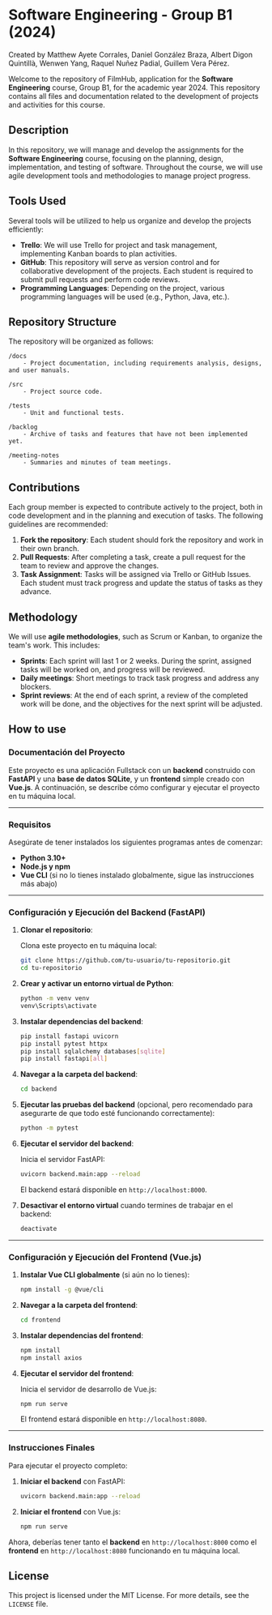 
# Software Engineering - Group B1 (2024)
Created by Matthew Ayete Corrales, Daniel González Braza, Albert Digon Quintillà, Wenwen Yang, Raquel Nuñez Padial, Guillem Vera Pérez.

Welcome to the repository of FilmHub, application for the **Software Engineering** course, Group B1, for the academic year 2024. This repository contains all files and documentation related to the development of projects and activities for this course.

## Description

In this repository, we will manage and develop the assignments for the **Software Engineering** course, focusing on the planning, design, implementation, and testing of software. Throughout the course, we will use agile development tools and methodologies to manage project progress.

## Tools Used

Several tools will be utilized to help us organize and develop the projects efficiently:

- **Trello**: We will use Trello for project and task management, implementing Kanban boards to plan activities.
- **GitHub**: This repository will serve as version control and for collaborative development of the projects. Each student is required to submit pull requests and perform code reviews.
- **Programming Languages**: Depending on the project, various programming languages will be used (e.g., Python, Java, etc.).

## Repository Structure

The repository will be organized as follows:

```
/docs
    - Project documentation, including requirements analysis, designs, and user manuals.
    
/src
    - Project source code.
    
/tests
    - Unit and functional tests.
    
/backlog
    - Archive of tasks and features that have not been implemented yet.
    
/meeting-notes
    - Summaries and minutes of team meetings.
```

## Contributions

Each group member is expected to contribute actively to the project, both in code development and in the planning and execution of tasks. The following guidelines are recommended:

1. **Fork the repository**: Each student should fork the repository and work in their own branch.
2. **Pull Requests**: After completing a task, create a pull request for the team to review and approve the changes.
3. **Task Assignment**: Tasks will be assigned via Trello or GitHub Issues. Each student must track progress and update the status of tasks as they advance.

## Methodology

We will use **agile methodologies**, such as Scrum or Kanban, to organize the team's work. This includes:

- **Sprints**: Each sprint will last 1 or 2 weeks. During the sprint, assigned tasks will be worked on, and progress will be reviewed.
- **Daily meetings**: Short meetings to track task progress and address any blockers.
- **Sprint reviews**: At the end of each sprint, a review of the completed work will be done, and the objectives for the next sprint will be adjusted.


## How to use

### Documentación del Proyecto

Este proyecto es una aplicación Fullstack con un **backend** construido con **FastAPI** y una **base de datos SQLite**, y un **frontend** simple creado con **Vue.js**. A continuación, se describe cómo configurar y ejecutar el proyecto en tu máquina local.

---

### **Requisitos**

Asegúrate de tener instalados los siguientes programas antes de comenzar:
- **Python 3.10+**
- **Node.js y npm**
- **Vue CLI** (si no lo tienes instalado globalmente, sigue las instrucciones más abajo)

---

### **Configuración y Ejecución del Backend (FastAPI)**

1. **Clonar el repositorio**:
   
   Clona este proyecto en tu máquina local:
   ```bash
   git clone https://github.com/tu-usuario/tu-repositorio.git
   cd tu-repositorio
   ```

2. **Crear y activar un entorno virtual de Python**:
   
   ```bash
   python -m venv venv
   venv\Scripts\activate
   ```

3. **Instalar dependencias del backend**:

   ```bash
   pip install fastapi uvicorn
   pip install pytest httpx
   pip install sqlalchemy databases[sqlite]
   pip install fastapi[all]
   ```

4. **Navegar a la carpeta del backend**:
   
   ```bash
   cd backend
   ```

5. **Ejecutar las pruebas del backend** (opcional, pero recomendado para asegurarte de que todo esté funcionando correctamente):

   ```bash
   python -m pytest
   ```

6. **Ejecutar el servidor del backend**:
   
   Inicia el servidor FastAPI:
   ```bash
   uvicorn backend.main:app --reload
   ```

   El backend estará disponible en `http://localhost:8000`.

7. **Desactivar el entorno virtual** cuando termines de trabajar en el backend:
   
   ```bash
   deactivate
   ```

---

### **Configuración y Ejecución del Frontend (Vue.js)**

1. **Instalar Vue CLI globalmente** (si aún no lo tienes):

   ```bash
   npm install -g @vue/cli
   ```

2. **Navegar a la carpeta del frontend**:

   ```bash
   cd frontend
   ```

3. **Instalar dependencias del frontend**:
   
   ```bash
   npm install
   npm install axios
   ```

4. **Ejecutar el servidor del frontend**:

   Inicia el servidor de desarrollo de Vue.js:
   ```bash
   npm run serve
   ```

   El frontend estará disponible en `http://localhost:8080`.

---

### **Instrucciones Finales**

Para ejecutar el proyecto completo:

1. **Iniciar el backend** con FastAPI:
   ```bash
   uvicorn backend.main:app --reload
   ```

2. **Iniciar el frontend** con Vue.js:
   ```bash
   npm run serve
   ```

Ahora, deberías tener tanto el **backend** en `http://localhost:8000` como el **frontend** en `http://localhost:8080` funcionando en tu máquina local.


## License

This project is licensed under the MIT License. For more details, see the `LICENSE` file.
